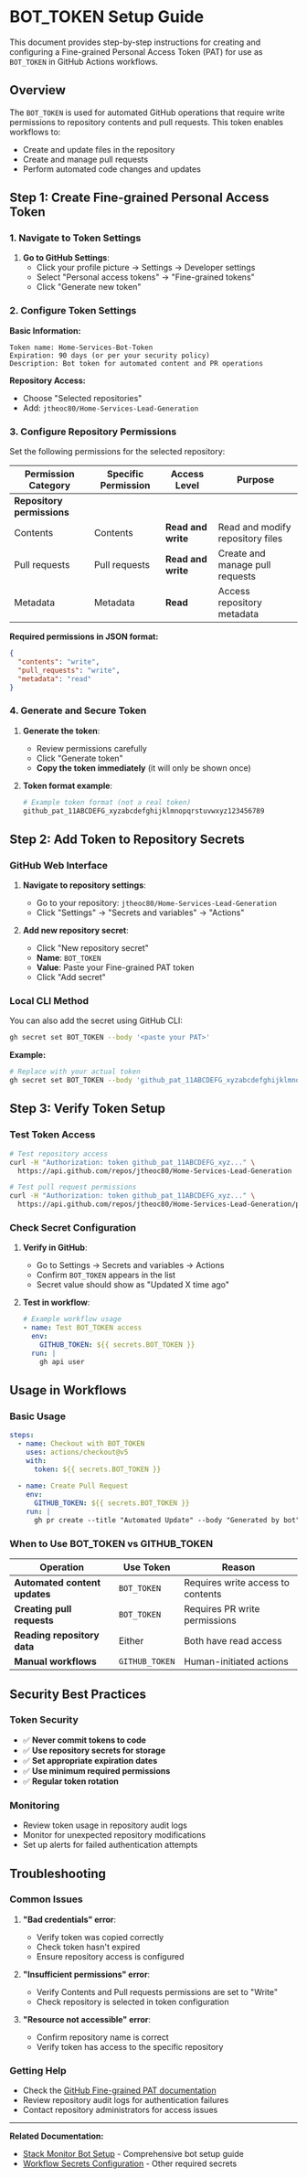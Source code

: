 # BOT_TOKEN Setup Guide

This document provides step-by-step instructions for creating and configuring a Fine-grained Personal Access Token (PAT) for use as `BOT_TOKEN` in GitHub Actions workflows.

## Overview

The `BOT_TOKEN` is used for automated GitHub operations that require write permissions to repository contents and pull requests. This token enables workflows to:

- Create and update files in the repository
- Create and manage pull requests
- Perform automated code changes and updates

## Step 1: Create Fine-grained Personal Access Token

### 1. Navigate to Token Settings

1. **Go to GitHub Settings**:
   - Click your profile picture → Settings → Developer settings
   - Select "Personal access tokens" → "Fine-grained tokens"
   - Click "Generate new token"

### 2. Configure Token Settings

**Basic Information:**
```
Token name: Home-Services-Bot-Token
Expiration: 90 days (or per your security policy)
Description: Bot token for automated content and PR operations
```

**Repository Access:**
- Choose "Selected repositories"
- Add: `jtheoc80/Home-Services-Lead-Generation`

### 3. Configure Repository Permissions

Set the following permissions for the selected repository:

| Permission Category | Specific Permission | Access Level | Purpose |
|-------------------|-------------------|--------------|---------|
| **Repository permissions** | | | |
| Contents | Contents | **Read and write** | Read and modify repository files |
| Pull requests | Pull requests | **Read and write** | Create and manage pull requests |
| Metadata | Metadata | **Read** | Access repository metadata |

**Required permissions in JSON format:**
```json
{
  "contents": "write",
  "pull_requests": "write", 
  "metadata": "read"
}
```

### 4. Generate and Secure Token

1. **Generate the token**:
   - Review permissions carefully
   - Click "Generate token"
   - **Copy the token immediately** (it will only be shown once)

2. **Token format example**:
   ```bash
   # Example token format (not a real token)
   github_pat_11ABCDEFG_xyzabcdefghijklmnopqrstuvwxyz123456789
   ```

## Step 2: Add Token to Repository Secrets

### GitHub Web Interface

1. **Navigate to repository settings**:
   - Go to your repository: `jtheoc80/Home-Services-Lead-Generation`
   - Click "Settings" → "Secrets and variables" → "Actions"

2. **Add new repository secret**:
   - Click "New repository secret"
   - **Name**: `BOT_TOKEN`
   - **Value**: Paste your Fine-grained PAT token
   - Click "Add secret"

### Local CLI Method

You can also add the secret using GitHub CLI:

```bash
gh secret set BOT_TOKEN --body '<paste your PAT>'
```

**Example:**
```bash
# Replace with your actual token
gh secret set BOT_TOKEN --body 'github_pat_11ABCDEFG_xyzabcdefghijklmnopqrstuvwxyz123456789'
```

## Step 3: Verify Token Setup

### Test Token Access

```bash
# Test repository access
curl -H "Authorization: token github_pat_11ABCDEFG_xyz..." \
  https://api.github.com/repos/jtheoc80/Home-Services-Lead-Generation

# Test pull request permissions
curl -H "Authorization: token github_pat_11ABCDEFG_xyz..." \
  https://api.github.com/repos/jtheoc80/Home-Services-Lead-Generation/pulls
```

### Check Secret Configuration

1. **Verify in GitHub**:
   - Go to Settings → Secrets and variables → Actions
   - Confirm `BOT_TOKEN` appears in the list
   - Secret value should show as "Updated X time ago"

2. **Test in workflow**:
   ```yaml
   # Example workflow usage
   - name: Test BOT_TOKEN access
     env:
       GITHUB_TOKEN: ${{ secrets.BOT_TOKEN }}
     run: |
       gh api user
   ```

## Usage in Workflows

### Basic Usage

```yaml
steps:
  - name: Checkout with BOT_TOKEN
    uses: actions/checkout@v5
    with:
      token: ${{ secrets.BOT_TOKEN }}
      
  - name: Create Pull Request
    env:
      GITHUB_TOKEN: ${{ secrets.BOT_TOKEN }}
    run: |
      gh pr create --title "Automated Update" --body "Generated by bot"
```

### When to Use BOT_TOKEN vs GITHUB_TOKEN

| Operation | Use Token | Reason |
|-----------|-----------|---------|
| **Automated content updates** | `BOT_TOKEN` | Requires write access to contents |
| **Creating pull requests** | `BOT_TOKEN` | Requires PR write permissions |
| **Reading repository data** | Either | Both have read access |
| **Manual workflows** | `GITHUB_TOKEN` | Human-initiated actions |

## Security Best Practices

### Token Security

- ✅ **Never commit tokens to code**
- ✅ **Use repository secrets for storage**
- ✅ **Set appropriate expiration dates**
- ✅ **Use minimum required permissions**
- ✅ **Regular token rotation**

### Monitoring

- Review token usage in repository audit logs
- Monitor for unexpected repository modifications
- Set up alerts for failed authentication attempts

## Troubleshooting

### Common Issues

1. **"Bad credentials" error**:
   - Verify token was copied correctly
   - Check token hasn't expired
   - Ensure repository access is configured

2. **"Insufficient permissions" error**:
   - Verify Contents and Pull requests permissions are set to "Write"
   - Check repository is selected in token configuration

3. **"Resource not accessible" error**:
   - Confirm repository name is correct
   - Verify token has access to the specific repository

### Getting Help

- Check the [GitHub Fine-grained PAT documentation](https://docs.github.com/en/authentication/keeping-your-account-and-data-secure/creating-a-personal-access-token#creating-a-fine-grained-personal-access-token)
- Review repository audit logs for authentication failures
- Contact repository administrators for access issues

---

**Related Documentation:**
- [Stack Monitor Bot Setup](ops/stack-monitor-bot.md) - Comprehensive bot setup guide
- [Workflow Secrets Configuration](workflows-secrets.md) - Other required secrets